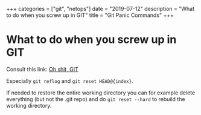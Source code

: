 +++
categories = ["git", "netops"]
date = "2019-07-12"
description = "What to do when you screw up in GIT"
title = "Git Panic Commands"
+++

# What to do when you screw up in GIT

Consult this link: [Oh shit, GIT](https://ohshitgit.com/)

Especially `git reflog` and `git reset HEAD@{index}`.

If needed to restore the entire working directory you can for example delete everything (but not the .git repo) and do `git reset --hard` to rebuild the working directory.